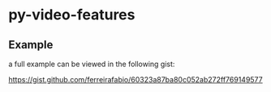 # py-video-features

## Example

a full example can be viewed in the following gist:

https://gist.github.com/ferreirafabio/60323a87ba80c052ab272ff769149577
